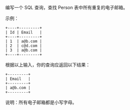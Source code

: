 编写一个 SQL 查询，查找 Person 表中所有重复的电子邮箱。

示例：

    +----+---------+
    | Id | Email   |
    +----+---------+
    | 1  | a@b.com |
    | 2  | c@d.com |
    | 3  | a@b.com |
    +----+---------+
根据以上输入，你的查询应返回以下结果：

    +---------+
    | Email   |
    +---------+
    | a@b.com |
    +---------+
说明：所有电子邮箱都是小写字母。

